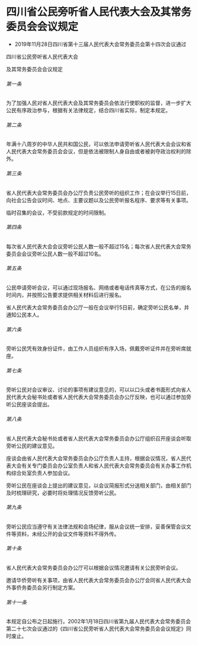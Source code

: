 # 四川省公民旁听省人民代表大会及其常务委员会会议规定

- 2019年11月28日四川省第十三届人民代表大会常务委员会第十四次会议通过

<!-- INFO END -->

四川省公民旁听省人民代表大会

及其常务委员会会议规定

###### 第一条

为了加强人民对省人民代表大会及其常务委员会依法行使职权的监督，进一步扩大公民有序政治参与，根据有关法律规定，结合四川省实际，制定本规定。

###### 第二条

年满十八周岁的中华人民共和国公民，可以依法申请旁听省人民代表大会会议和省人民代表大会常务委员会会议，但是依法被限制人身自由或者被剥夺政治权利的除外。

###### 第三条

省人民代表大会常务委员会办公厅负责公民旁听的组织工作；在会议举行15日前，向社会公告会议时间、地点、主要议题以及公民旁听报名程序、要求等有关事项。

临时召集的会议，不受前款规定的时间限制。

###### 第四条

每次省人民代表大会会议旁听公民人数一般不超过15名；每次省人民代表大会常务委员会会议旁听公民人数一般不超过10名。

###### 第五条

公民申请旁听会议，可以通过现场报名、网络或者电话传真等方式，在公告的报名时间内，并按照公告要求提供相关材料后进行报名。

省人民代表大会常务委员会办公厅一般在会议举行5日前，确定旁听公民名单，并通知公民本人。

###### 第六条

旁听公民凭有效身份证件，由工作人员组织有序入场，佩戴旁听证件并在旁听席就座。

###### 第七条

旁听公民对会议审议、讨论的事项有建议意见的，可以以口头或者书面形式向省人民代表大会秘书处或者省人民代表大会常务委员会办公厅反映，也可以通过参加旁听公民座谈会提出。

###### 第八条

省人民代表大会秘书处或者省人民代表大会常务委员会办公厅组织召开座谈会听取旁听公民的建议意见。

座谈会由省人民代表大会常务委员会办公厅负责人主持，根据会议情况，省人民代表大会有关专门委员会办公室负责人和省人民代表大会常务委员会有关办事工作机构综合处室负责人参加会议。

旁听公民在座谈会上提出的建议意见，以会议简报形式分送相关部门，由相关部门及时梳理研究，必要时将处理情况反馈旁听公民。

###### 第九条

旁听公民应当遵守有关法律法规和会场纪律，服从会议统一安排，妥善保管会议文件等资料，未经公开的会议文件等资料不得外传。

###### 第十条

省人民代表大会常务委员会办公厅可以根据会议情况邀请有关公民旁听会议。

邀请华侨旁听有关事项，由省人民代表大会常务委员会办公厅会同省人民代表大会外事侨务委员会另行制定方案。

###### 第十一条

本规定自公布之日起施行。2002年1月18日四川省第九届人民代表大会常务委员会第二十七次会议通过的《四川省公民旁听省人民代表大会常务委员会会议规定》同时废止。
